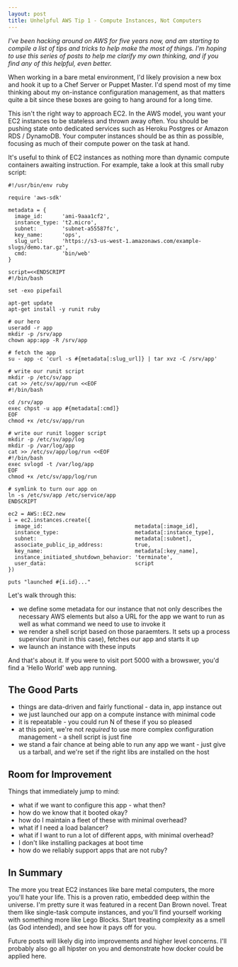 ```yaml
---
layout: post
title: Unhelpful AWS Tip 1 - Compute Instances, Not Computers
---
```


*I've been hacking around on AWS for five years now, and am starting to compile a list of tips and tricks to help make the most of things.  I'm hoping to use this series of posts to help me clarify my own thinking, and if you find any of this helpful, even better.*

When working in a bare metal environment, I'd likely provision a new box and hook it up to a Chef Server or Puppet Master.  I'd spend most of my time thinking about my on-instance configuration management, as that matters quite a bit since these boxes are going to hang around for a long time.

This isn't the right way to approach EC2.  In the AWS model, you want your EC2 instances to be stateless and thrown away often.  You should be pushing state onto dedicated services such as Heroku Postgres or Amazon RDS / DynamoDB.  Your computer instances should be as thin as possible, focusing as much of their compute power on the task at hand.

It's useful to think of EC2 instances as nothing more than dynamic compute containers awaiting instruction.  For example, take a look at this small ruby script:

```
#!/usr/bin/env ruby

require 'aws-sdk'

metadata = {
  image_id:      'ami-9aaa1cf2',
  instance_type: 't2.micro',
  subnet:        'subnet-a55587fc',
  key_name:      'ops',
  slug_url:      'https://s3-us-west-1.amazonaws.com/example-slugs/demo.tar.gz',
  cmd:           'bin/web'
}

script=<<ENDSCRIPT
#!/bin/bash

set -exo pipefail

apt-get update
apt-get install -y runit ruby

# our hero
useradd -r app
mkdir -p /srv/app
chown app:app -R /srv/app

# fetch the app
su - app -c 'curl -s #{metadata[:slug_url]} | tar xvz -C /srv/app'

# write our runit script
mkdir -p /etc/sv/app
cat >> /etc/sv/app/run <<EOF
#!/bin/bash

cd /srv/app
exec chpst -u app #{metadata[:cmd]}
EOF
chmod +x /etc/sv/app/run

# write our runit logger script
mkdir -p /etc/sv/app/log
mkdir -p /var/log/app
cat >> /etc/sv/app/log/run <<EOF
#!/bin/bash
exec svlogd -t /var/log/app
EOF
chmod +x /etc/sv/app/log/run

# symlink to turn our app on
ln -s /etc/sv/app /etc/service/app
ENDSCRIPT

ec2 = AWS::EC2.new
i = ec2.instances.create({
  image_id:                             metadata[:image_id],
  instance_type:                        metadata[:instance_type],
  subnet:                               metadata[:subnet],
  associate_public_ip_address:          true,
  key_name:                             metadata[:key_name],
  instance_initiated_shutdown_behavior: 'terminate',
  user_data:                            script
})

puts "launched #{i.id}..."
```

Let's walk through this:

* we define some metadata for our instance that not only describes the necessary AWS elements but also a URL for the app we want to run as well as what command we need to use to invoke it
* we render a shell script based on those paraemters.  It sets up a process supervisor (runit in this case), fetches our app and starts it up
* we launch an instance with these inputs

And that's about it.  If you were to visit port 5000 with a browswer, you'd find a 'Hello World' web app running.

## The Good Parts

* things are data-driven and fairly functional - data in, app instance out
* we just launched our app on a compute instance with minimal code
* it is repeatable - you could run N of these if you so pleased
* at this point, we're not _required_ to use more complex configuration management - a shell script is just fine
* we stand a fair chance at being able to run any app we want - just give us a tarball, and we're set if the right libs are installed on the host

## Room for Improvement

Things that immediately jump to mind:

* what if we want to configure this app - what then?
* how do we know that it booted okay?
* how do I maintain a fleet of these with minimal overhead?
* what if I need a load balancer?
* what if I want to run a lot of different apps, with minimal overhead?
* I don't like installing packages at boot time
* how do we reliably support apps that are not ruby?

## In Summary

The more you treat EC2 instances like bare metal computers, the more you'll hate your life.  This is a proven ratio, embedded deep within the universe.  I'm pretty sure it was featured in a recent Dan Brown novel.  Treat them like single-task compute instances, and you'll find yourself working with something more like Lego Blocks.  Start treating complexity as a smell (as God intended), and see how it pays off for you.

Future posts will likely dig into improvements and higher level concerns.  I'll probably also go all hipster on you and demonstrate how docker could be applied here.
